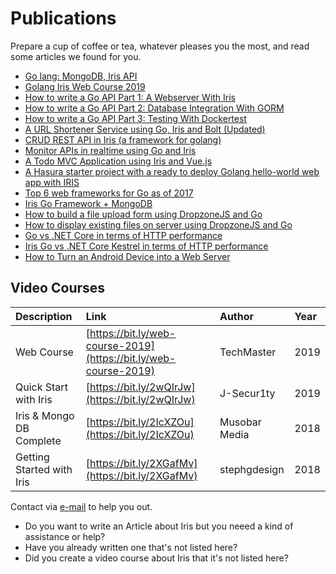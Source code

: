 # Publications

Prepare a cup of coffee or tea, whatever pleases you the most, and read some articles we found for you.

* [Go lang: MongoDB, Iris API](https://bit.ly/2TTtbYx)
* [Golang Iris Web Course 2019](https://bit.ly/web-course-2019)
* [How to write a Go API Part 1: A Webserver With Iris](https://bit.ly/32xmf4Q)
* [How to write a Go API Part 2: Database Integration With GORM](https://bit.ly/34PvKxR)
* [How to write a Go API Part 3: Testing With Dockertest](https://bit.ly/2NoZziF)
* [A URL Shortener Service using Go, Iris and Bolt (Updated)](https://bit.ly/2KeP6pE)
* [CRUD REST API in Iris (a framework for golang)](https://bit.ly/2X9EsXl)
* [Monitor APIs in realtime using Go and Iris](https://pusher.com/tutorials/monitor-api-go)
* [A Todo MVC Application using Iris and Vue.js](https://bit.ly/2yjBvoZ)
* [A Hasura starter project with a ready to deploy Golang hello-world web app with IRIS](https://bit.ly/2Kfdsjf)
* [Top 6 web frameworks for Go as of 2017](https://bit.ly/2wMi9YY)
* [Iris Go Framework + MongoDB](https://bit.ly/2WDOsZF)
* [How to build a file upload form using DropzoneJS and Go](https://bit.ly/2ygMMqn)
* [How to display existing files on server using DropzoneJS and Go](https://bit.ly/2yjrckQ)
* [Go vs .NET Core in terms of HTTP performance](https://bit.ly/2Kh7ezl)
* [Iris Go vs .NET Core Kestrel in terms of HTTP performance](https://bit.ly/2yo2v6J)
* [How to Turn an Android Device into a Web Server](https://bit.ly/2Icl5EM)

## Video Courses

| Description | Link | Author | Year |
| :--- | :--- | :--- | :--- |
| Web Course | [https://bit.ly/web-course-2019](https://bit.ly/web-course-2019) | TechMaster | 2019 |
| Quick Start with Iris | [https://bit.ly/2wQIrJw](https://bit.ly/2wQIrJw) | J-Secur1ty | 2019 |
| Iris & Mongo DB Complete | [https://bit.ly/2IcXZOu](https://bit.ly/2IcXZOu) | Musobar Media | 2018 |
| Getting Started with Iris | [https://bit.ly/2XGafMv](https://bit.ly/2XGafMv) | stephgdesign | 2018 |

Contact via [e-mail](mailto:kataras2006@hotmail.com?subject=Iris%20Web%20Framework%20Press) to help you out.

* Do you want to write an Article about Iris but you neeed a kind of assistance or help?
* Have you already written one that's not listed here?
* Did you create a video course about Iris that it's not listed here?


<!-- slide:break-100 -->
